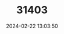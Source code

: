 ---
title: "31403"
category: "Mangifera caesia"
draft: false
date: 2024-02-22 13:03:50
languages:
  Malay: ["Binjai"]
---
